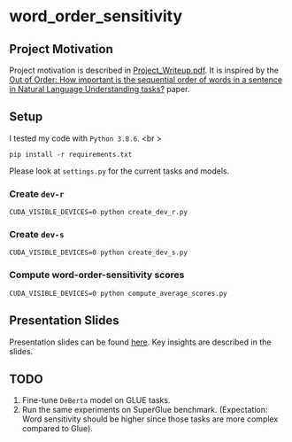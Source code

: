 # word_order_sensitivity

## Project Motivation
Project motivation is described in [Project_Writeup.pdf](Project_Writeup.pdf). It is inspired by the [Out of Order: How important is the sequential order of words in a sentence in Natural Language Understanding tasks?](https://anhnguyen.me/project/word-order/) paper.

## Setup
I tested my code with `Python 3.8.6`.
<br \>
```
pip install -r requirements.txt
```

Please look at `settings.py` for the current tasks and models.

### Create `dev-r` 
`CUDA_VISIBLE_DEVICES=0 python create_dev_r.py`

### Create `dev-s` 
`CUDA_VISIBLE_DEVICES=0 python create_dev_s.py`

### Compute word-order-sensitivity scores
`CUDA_VISIBLE_DEVICES=0 python compute_average_scores.py`


## Presentation Slides
Presentation slides can be found [here](https://docs.google.com/presentation/d/1YhvEdotTh9Qlkn1l3rl3uw2nF-ArFfM7i3IRjFGkHws/edit?usp=sharing). Key insights are described in the slides.

## TODO
1. Fine-tune `DeBerta` model on GLUE tasks.
2. Run the same experiments on SuperGlue benchmark. (Expectation: Word sensitivity should be higher since those tasks are more complex compared to Glue).
